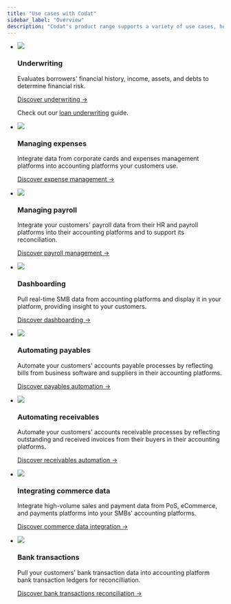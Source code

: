 ```yaml
---
title: "Use cases with Codat"
sidebar_label: "Overview"
description: "Codat's product range supports a variety of use cases, helping you simplify and automate your processes and improving your customers' digital experience"
---
```


<ul className="card-container">
  <li className="card">
    <div className="header">
      <img
        src="/logos/usecases/lending.svg"
        className="icon usecase"
      />
    </div>
    <h3>Underwriting</h3>
    <p>
      Evaluates borrowers' financial history, income, assets, and debts to determine financial risk. 
    </p>
    <p>
      <a className="tertiary" href="/usecases/summary/underwriting">Discover underwriting →</a>
    </p>    
    <p>
      Check out our <a href="/assess/guides/underwriting/introduction">loan underwriting</a> guide.
    </p>
  </li>
  <li className="card">
    <div className="header">
      <img
        src="/logos/usecases/sync-expenses.svg"
        className="icon usecase"
      />
    </div>
    <h3>Managing expenses</h3>
    <p>
      Integrate data from corporate cards and expenses management platforms into accounting platforms your customers use.
    </p>
    <p>
      <a className="tertiary" href="/usecases/summary/managing-expenses.md">Discover expense management →</a>
    </p>    
  </li>
  <li className="card">
    <div className="header">
      <img
        src="/logos/usecases/payroll.svg"
        className="icon usecase"
      />
    </div>
    <h3>Managing payroll</h3>
    <p>
      Integrate your customers' payroll data from their HR and payroll platforms into their accounting platforms and to support its reconciliation.
    </p>
    <p>
      <a className="tertiary" href="/usecases/summary/managing-payroll">Discover payroll management →</a>
    </p> 
  </li>
  <li className="card">
    <div className="header">
      <img
        src="/logos/usecases/dashboarding.svg"
        className="icon usecase"
      />
    </div>
    <h3>Dashboarding</h3>
    <p>
      Pull real-time SMB data from accounting platforms and display it in your platform, providing insight to your customers.
    </p>
    <p>
      <a className="tertiary" href="/usecases/summary/dashboarding">Discover dashboarding →</a>
    </p>
  </li>
  <li className="card">
    <div className="header">
      <img
        src="/logos/usecases/accounts-payable.svg"
        className="icon usecase"
      />
    </div>
    <h3>Automating payables</h3>
    <p>
      Automate your customers' accounts payable processes by reflecting bills from business software and suppliers in their accounting platforms. 
    </p>
    <p>
      <a className="tertiary" href="/usecases/summary/automating-payables">Discover payables automation →</a>
    </p>
  </li>
  <li className="card">
    <div className="header">
      <img
        src="/logos/usecases/accounts-receivable.svg"
        className="icon usecase"
      />
    </div>
    <h3>Automating receivables</h3>
    <p>
      Automate your customers' accounts receivable processes by reflecting outstanding and received invoices from their buyers in their accounting platforms.
    </p>
    <p>
      <a className="tertiary" href="/usecases/summary/automating-receivables">Discover receivables automation →</a>
    </p>
  </li>
  <li className="card">
    <div className="header">
      <img
        src="/logos/usecases/sync-commerce.svg"
        className="icon usecase"
      />
    </div>
    <h3>Integrating commerce data</h3>
    <p>
      Integrate high-volume sales and payment data from PoS, eCommerce, and payments platforms into your SMBs' accounting platforms.
    </p>
    <p>
      <a className="tertiary" href="/usecases/summary/integrating-commerce-data">Discover commerce data integration →</a>
    </p>
  </li>
    <li className="card">
    <div className="header">
      <img
        src="/logos/usecases/pull-push.svg"
        className="icon usecase"
      />
    </div>
    <h3>Bank transactions</h3>
    <p>
      Pull your customers' bank transaction data into accounting platform bank transaction ledgers for reconcilliation.
    </p>
    <p>
      <a className="tertiary" href="/usecases/summary/reconciling-bank-transactions">Discover bank transactions reconciliation →</a>
    </p>
  </li>
</ul>